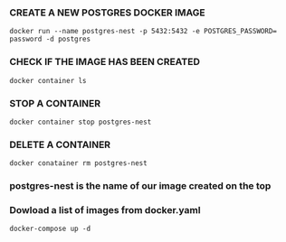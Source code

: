 ### CREATE A NEW  POSTGRES DOCKER IMAGE

`docker run --name postgres-nest -p 5432:5432 -e POSTGRES_PASSWORD= password -d postgres`

### CHECK IF THE IMAGE HAS BEEN CREATED

`docker container ls`

### STOP A CONTAINER

`docker container stop postgres-nest`

### DELETE A CONTAINER

`docker conatainer rm postgres-nest`


### postgres-nest is the name of our image created on the top



### Dowload a list of images from docker.yaml
`docker-compose up -d`
